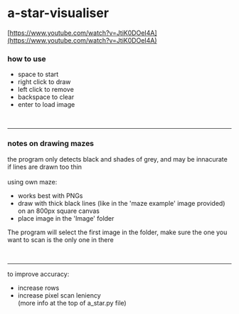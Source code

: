 # a-star-visualiser
[https://www.youtube.com/watch?v=JtiK0DOeI4A](https://www.youtube.com/watch?v=JtiK0DOeI4A) <br>

### how to use
- space to start
- right click to draw
- left click to remove
- backspace to clear
- enter to load image

<br><hr>

### notes on drawing mazes
the program only detects black and shades of grey, and may be innacurate if lines are drawn too thin <br><br>
using own maze:
- works best with PNGs
- draw with thick black lines (like in the 'maze example' image provided) on an 800px square canvas
- place image in the 'Image' folder

The program will select the first image in the folder, make sure the one you want to scan is the only one in there <br>

<br><hr>
to improve accuracy:
- increase rows
- increase pixel scan leniency <br>
(more info at the top of a_star.py file)
<br>
